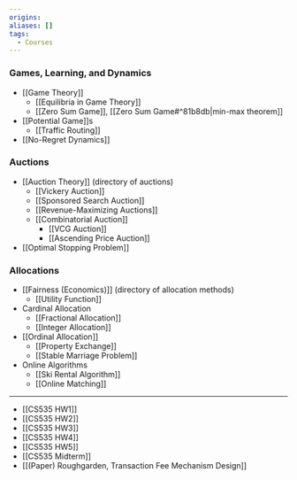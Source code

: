 ```yaml
---
origins: 
aliases: []
tags:
  - Courses
---
```

### Games, Learning, and Dynamics
- [[Game Theory]]
	- [[Equilibria in Game Theory]]
	- [[Zero Sum Game]], [[Zero Sum Game#^81b8db|min-max theorem]]
- [[Potential Game]]s
	- [[Traffic Routing]]
- [[No-Regret Dynamics]]
### Auctions
- [[Auction Theory]] (directory of auctions)
    - [[Vickery Auction]]
    - [[Sponsored Search Auction]]
    - [[Revenue-Maximizing Auctions]]
    - [[Combinatorial Auction]]
        - [[VCG Auction]]
        - [[Ascending Price Auction]]
- [[Optimal Stopping Problem]]

### Allocations
- [[Fairness (Economics)]] (directory of allocation methods)
    - [[Utility Function]]
- Cardinal Allocation
    - [[Fractional Allocation]]
    - [[Integer Allocation]]
- [[Ordinal Allocation]]
    - [[Property Exchange]]
    - [[Stable Marriage Problem]]
- Online Algorithms
    - [[Ski Rental Algorithm]]
    - [[Online Matching]]

---
- [[CS535 HW1]]
- [[CS535 HW2]]
- [[CS535 HW3]]
- [[CS535 HW4]]
- [[CS535 HW5]]
- [[CS535 Midterm]]
- [[(Paper) Roughgarden, Transaction Fee Mechanism Design]]
